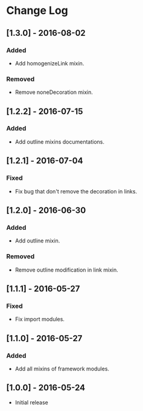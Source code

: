 # Change Log

## [1.3.0] - 2016-08-02

### Added
- Add homogenizeLink mixin.

### Removed
- Remove noneDecoration mixin.


## [1.2.2] - 2016-07-15

### Added
- Add outline mixins documentations.


## [1.2.1] - 2016-07-04

### Fixed
- Fix bug that don't remove the decoration in links.


## [1.2.0] - 2016-06-30

### Added
- Add outline mixin.

### Removed
- Remove outline modification in link mixin.


## [1.1.1] - 2016-05-27

### Fixed
- Fix import modules.

## [1.1.0] - 2016-05-27

### Added
- Add all mixins of framework modules.

## [1.0.0] - 2016-05-24 

* Initial release
